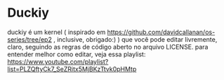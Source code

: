 # Duckiy
duckiy é um kernel ( inspirado em https://github.com/davidcallanan/os-series/tree/ep2 , inclusive, obrigado:) ) que você pode editar livremente, claro, seguindo as regras de código aberto no arquivo LICENSE.
para entender melhor como editar, veja essa playlist: https://www.youtube.com/playlist?list=PLZQftyCk7_SeZRitx5MjBKzTtvk0pHMtp
